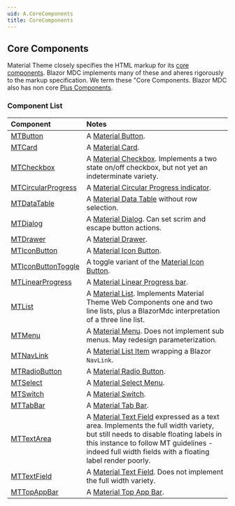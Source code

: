 ```yaml
---
uid: A.CoreComponents
title: CoreComponents
---
```

## Core Components

Material Theme closely specifies the HTML markup for its [core components](https://material.io/develop/web). Blazor MDC implements many of these and aheres rigorously to 
the markup specification. We term these "Core Components. Blazor MDC also has non core [Plus Components](xref:PlusComponents).

### Component List

| Component | Notes |
| :-------- | :---- |
| [MTButton](xref:C.MTButton) | A [Material Button](https://material.io/develop/web/components/buttons/). |
| [MTCard](xref:C.MTCard) | A [Material Card](https://material.io/develop/web/components/cards/). |
| [MTCheckbox](xref:C.MTCheckbox) | A [Material Checkbox](https://material.io/develop/web/components/input-controls/checkboxes/). Implements a two state on/off checkbox, but not yet an indeterminate variety. |
| [MTCircularProgress](xref:C.MTCircularProgress) | A [Material Circular Progress indicator](https://material.io/develop/web/components/progress-indicator/). |
| [MTDataTable<TItem>](xref:C.MTDataTable<TItem>) | A [Material Data Table](https://material.io/develop/web/components/data-tables/) without row selection. |
| [MTDialog](xref:C.MTDialog) | A [Material Dialog](https://material.io/develop/web/components/dialogs/). Can set scrim and escape button actions. |
| [MTDrawer](xref:C.MTDrawer) | A [Material Drawer](https://material.io/develop/web/components/drawers/). |
| [MTIconButton](xref:C.MTIconButton) | A [Material Icon Button](https://material.io/develop/web/components/buttons/icon-buttons/). |
| [MTIconButtonToggle](xref:C.MTIconButtonToggle) | A toggle variant of the [Material Icon Button](https://material.io/develop/web/components/buttons/icon-buttons/). |
| [MTLinearProgress](xref:C.MTLinearProgress) | A [Material Linear Progress bar](https://material.io/develop/web/components/progress-indicator/). |
| [MTList](xref:C.MTList) | A [Material List](https://material.io/develop/web/components/lists/). Implements Material Theme Web Components one and two line lists, plus a BlazorMdc interpretation of a three line list. |
| [MTMenu](xref:C.MTMenu) | A [Material Menu](https://material.io/develop/web/components/menus/). Does not implement sub menus. May redesign parameterization. |
| [MTNavLink](xref:C.MTNavLink) | A [Material List Item](https://material.io/develop/web/components/menus/) wrapping a Blazor `NavLink`. |
| [MTRadioButton](xref:C.MTRadioButton) | A [Material Radio Button](https://material.io/develop/web/components/input-controls/radio-buttons/). |
| [MTSelect](xref:C.MTSelect) | A [Material Select Menu](https://material.io/develop/web/components/input-controls/select-menus/). |
| [MTSwitch](xref:C.MTSwitch) | A [Material Switch](https://material.io/develop/web/components/input-controls/switches/). |
| [MTTabBar](xref:C.MTTabBar) | A [Material Tab Bar](https://material.io/develop/web/components/tabs/tab-bar/). |
| [MTTextArea](xref:C.MTTextArea) | A [Material Text Field](https://material.io/develop/web/components/input-controls/text-field/) expressed as a text area. Implements the full width variety, but still needs to disable floating labels in this instance to follow MT guidelines - indeed full width fields with a floating label render poorly. |
| [MTTextField](xref:C.MTTextField) | A [Material Text Field](https://material.io/develop/web/components/input-controls/text-field/). Does not implement the full width variety. |
| [MTTopAppBar](xref:C.MTTopAppBar) | A [Material Top App Bar](https://material.io/develop/web/components/top-app-bar/). |